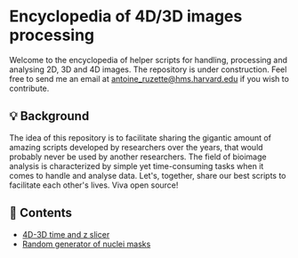 # Encyclopedia of 4D/3D images processing
Welcome to the encyclopedia of helper scripts for handling, processing and analysing 2D, 3D and 4D images. The repository is under construction. Feel free to send me an email at antoine_ruzette@hms.harvard.edu if you wish to contribute. 

## 💡 Background

The idea of this repository is to facilitate sharing the gigantic amount of amazing scripts developed by researchers over the years, that would probably never be used by another researchers. The field of bioimage analysis is characterized by simple yet time-consuming tasks when it comes to handle and analyse data. Let's, together, share our best scripts to facilitate each other's lives. Viva open source!


## 🔗 Contents
* [4D-3D time and z slicer](https://github.com/antoineruzette/images-processing-made-easy/blob/main/src/4D_to_2D_slicer.ipynb)
* [Random generator of nuclei masks](https://github.com/antoineruzette/images-processing-made-easy/blob/main/src/random_nuclei_mask_generator.ipynb)

